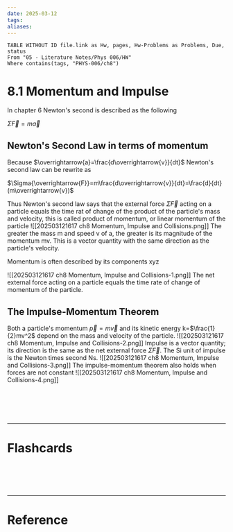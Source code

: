 ```yaml
---
date: 2025-03-12
tags: 
aliases:
---
```

```dataview
TABLE WITHOUT ID file.link as Hw, pages, Hw-Problems as Problems, Due, status
From "05 - Literature Notes/Phys 006/HW"
Where contains(tags, "PHYS-006/ch8")
```
# 8.1 Momentum and Impulse
In chapter 6 Newton's second is described as the following

$\Sigma{\overrightarrow{F}} = m\overrightarrow{a}$

## Newton's Second Law in terms of momentum
Because $\overrightarrow{a}=\frac{d\overrightarrow{v}}{dt}$ Newton's second law can be rewrite as

$\Sigma{\overrightarrow{F}}=m\frac{d\overrightarrow{v}}{dt}=\frac{d}{dt}(m\overrightarrow{v})$

Thus Newton's second law says that the external force $\Sigma{\overrightarrow{F}}$ acting on a particle equals the time rat of change of the product of the particle's mass and velocity, this is called product of momentum, or linear momentum of the particle
![[202503121617 ch8 Momentum, Impulse and Collisions.png]]
The greater the mass m and speed v of a, the greater is its magnitude of the momentum mv. This is a vector quantity with the same direction as the particle's velocity.

Momentum is often described by its components xyz

![[202503121617 ch8 Momentum, Impulse and Collisions-1.png]]
The net external force acting on a particle equals the time rate of change of momentum of the particle.

## The Impulse-Momentum Theorem
Both a particle's momentum $\overrightarrow{p}=m\overrightarrow{v}$ and its kinetic energy k=$\frac{1}{2}mv^2$ depend on the mass and velocity of the particle. 
![[202503121617 ch8 Momentum, Impulse and Collisions-2.png]]
Impulse is a vector quantity; its direction is the same as the net external force $\Sigma{\overrightarrow{F}}$. The Si unit of impulse is the Newton times second Ns.
![[202503121617 ch8 Momentum, Impulse and Collisions-3.png]]
The impulse-momentum theorem also holds when forces are not constant
![[202503121617 ch8 Momentum, Impulse and Collisions-4.png]]


# ‌
---
# Flashcards


# ‌
---
# Reference
